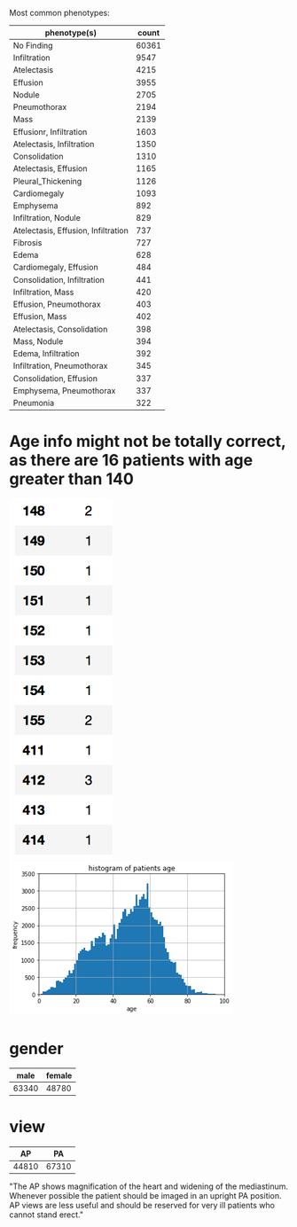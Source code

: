 Most common phenotypes:

phenotype(s) | count
--- | ---
No Finding |60361
Infiltration |                                                                   9547
Atelectasis  |                                                                   4215
Effusion     |                                                                   3955
Nodule  |                                                                        2705
Pneumothorax |                                                                   2194
Mass         |                                                                   2139
Effusionr, Infiltration |                                                          1603
Atelectasis, Infiltration |                                                       1350
Consolidation |                                                                   1310
Atelectasis, Effusion |                                                           1165
Pleural_Thickening |                                                             1126
Cardiomegaly       |                                                             1093
Emphysema           |                                                             892
Infiltration, Nodule |                                                             829
Atelectasis, Effusion, Infiltration |                                                737
Fibrosis                            |                                             727
Edema                               |                                             628
Cardiomegaly, Effusion               |                                             484
Consolidation, Infiltration          |                                             441
Infiltration, Mass                   |                                             420
Effusion, Pneumothorax               |                                             403
Effusion, Mass                       |                                             402
Atelectasis, Consolidation           |                                             398
Mass, Nodule                         |                                             394
Edema, Infiltration                  |                                             392
Infiltration, Pneumothorax           |                                             345
Consolidation, Effusion               |                                            337
Emphysema, Pneumothorax               |                                            337
Pneumonia                            |                                            322

# Age info might not be totally correct, as there are 16 patients with age greater than 140

![img](age_old.png)
![img](../scripts/age_dist.png)

# gender
  male | female
  --- | ---
  63340 | 48780

# view
  AP | PA
  --- | ---
  44810 | 67310

  "The AP shows magnification of the heart and widening of the mediastinum.  Whenever possible the patient should be imaged in an upright PA position.  AP views are less useful and should be reserved for very ill patients who cannot stand erect."
